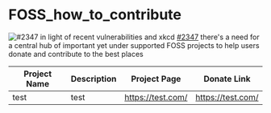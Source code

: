 # FOSS_how_to_contribute
![#2347](https://www.explainxkcd.com/wiki/images/d/d7/dependency.png)
in light of recent vulnerabilities and xkcd [#2347](https://www.explainxkcd.com/wiki/images/d/d7/dependency.png) there's a need for a central hub of important yet under supported FOSS projects to help users donate and contribute to the best places

| Project Name | Description | Project Page | Donate Link |
| ---------- | ---------- | ---------- | ----------|
| test | test | https://test.com/ | https://test.com/ |

